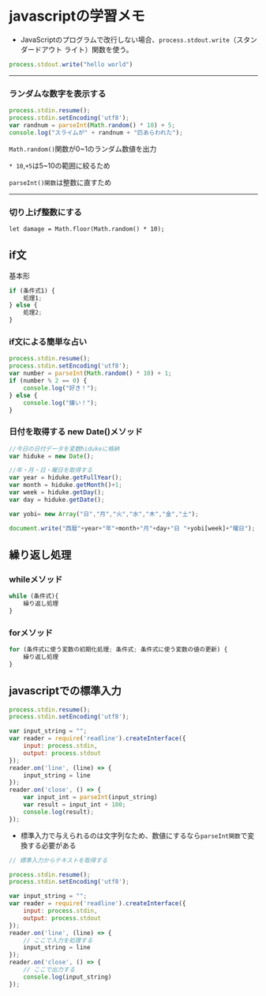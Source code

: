 # javascriptの学習メモ
- JavaScriptのプログラムで改行しない場合、`process.stdout.write`（スタンダードアウト ライト）関数を使う。
```javascript
process.stdout.write("hello world")
```

---
### ランダムな数字を表示する
```javascript
process.stdin.resume();
process.stdin.setEncoding('utf8');
var randnum = parseInt(Math.random() * 10) + 5;
console.log("スライムが" + randnum + "匹あらわれた");
```
`Math.random()`関数が0~1のランダム数値を出力 

`* 10`,`+5`は5~10の範囲に絞るため

`parseInt()関数`は整数に直すため

---

### 切り上げ整数にする
```javascirpt
let damage = Math.floor(Math.random() * 10);
```

## if文
基本形
```javascript
if (条件式1) {
    処理1;
} else {
    処理2;
}
```
### if文による簡単な占い
```javascript
process.stdin.resume();
process.stdin.setEncoding('utf8');
var number = parseInt(Math.random() * 10) + 1;
if (number % 2 == 0) {
    console.log("好き！");
} else {
    console.log("嫌い！");
}
```

### 日付を取得する new Date()メソッド
```javascript
//今日の日付データを変数hidukeに格納
var hiduke = new Date(); 

//年・月・日・曜日を取得する
var year = hiduke.getFullYear();
var month = hiduke.getMonth()+1;
var week = hiduke.getDay();
var day = hiduke.getDate();

var yobi= new Array("日","月","火","水","木","金","土");

document.write("西暦"+year+"年"+month+"月"+day+"日 "+yobi[week]+"曜日");
```

## 繰り返し処理

### whileメソッド
```javascript
while (条件式){
    繰り返し処理
}
```

### forメソッド
```javascript
for (条件式に使う変数の初期化処理; 条件式; 条件式に使う変数の値の更新) {
    繰り返し処理
}
```

## javascriptでの標準入力

```javascript
process.stdin.resume();
process.stdin.setEncoding('utf8');

var input_string = "";
var reader = require('readline').createInterface({
    input: process.stdin,
    output: process.stdout
});
reader.on('line', (line) => {
    input_string = line
});
reader.on('close', () => {
    var input_int = parseInt(input_string)
    var result = input_int + 100;
    console.log(result);
});
```
- 標準入力で与えられるのは文字列なため、数値にするなら`parseInt関数`で変換する必要がある
```javascript
// 標準入力からテキストを取得する

process.stdin.resume();
process.stdin.setEncoding('utf8');

var input_string = "";
var reader = require('readline').createInterface({
    input: process.stdin,
    output: process.stdout
});
reader.on('line', (line) => {
    // ここで入力を処理する
    input_string = line
});
reader.on('close', () => {
    // ここで出力する
    console.log(input_string)
});
```
